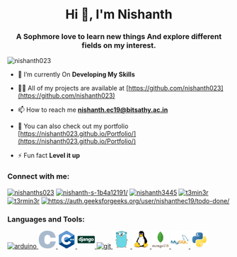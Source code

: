 <h1 align="center">Hi 👋, I'm Nishanth</h1>
<h3 align="center">A Sophmore love to learn new things And explore different fields on my interest.</h3>

<p align="left"> <img src="https://komarev.com/ghpvc/?username=nishanth023&label=Profile%20views&color=0e75b6&style=flat" alt="nishanth023" /> </p>

- 🔭 I’m currently On **Developing My Skills**

- 👨‍💻 All of my projects are available at [https://github.com/nishanth023](https://github.com/nishanth023)

- 📫 How to reach me **nishanth.ec19@bitsathy.ac.in**

- 📄 You can also check out my portfolio [https://nishanth023.github.io/Portfolio/](https://nishanth023.github.io/Portfolio/)

- ⚡ Fun fact **Level it up**

<h3 align="left">Connect with me:</h3>
<p align="left">
<a href="https://twitter.com/nishanths023" target="blank"><img align="center" src="https://cdn.jsdelivr.net/npm/simple-icons@3.0.1/icons/twitter.svg" alt="nishanths023" height="30" width="40" /></a>
<a href="https://linkedin.com/in/nishanth-s-1b4a12191/" target="blank"><img align="center" src="https://cdn.jsdelivr.net/npm/simple-icons@3.0.1/icons/linkedin.svg" alt="nishanth-s-1b4a12191/" height="30" width="40" /></a>
<a href="https://instagram.com/nishanth3445" target="blank"><img align="center" src="https://cdn.jsdelivr.net/npm/simple-icons@3.0.1/icons/instagram.svg" alt="nishanth3445" height="30" width="40" /></a>
<a href="https://www.codechef.com/users/t3min3r" target="blank"><img align="center" src="https://cdn.jsdelivr.net/npm/simple-icons@3.1.0/icons/codechef.svg" alt="t3min3r" height="30" width="40" /></a>
<a href="https://www.hackerrank.com/t3rmin3r" target="blank"><img align="center" src="https://cdn.jsdelivr.net/npm/simple-icons@3.0.1/icons/hackerrank.svg" alt="t3rmin3r" height="30" width="40" /></a>
<a href="https://auth.geeksforgeeks.org/user/https://auth.geeksforgeeks.org/user/nishanthec19/todo-done/" target="blank"><img align="center" src="https://cdn.jsdelivr.net/npm/simple-icons@3.0.1/icons/geeksforgeeks.svg" alt="https://auth.geeksforgeeks.org/user/nishanthec19/todo-done/" height="30" width="40" /></a>
</p>

<h3 align="left">Languages and Tools:</h3>
<p align="left"> <a href="https://www.arduino.cc/" target="_blank"> <img src="https://cdn.worldvectorlogo.com/logos/arduino-1.svg" alt="arduino" width="40" height="40"/> </a> <a href="https://www.cprogramming.com/" target="_blank"> <img src="https://raw.githubusercontent.com/devicons/devicon/master/icons/c/c-original.svg" alt="c" width="40" height="40"/> </a> <a href="https://www.w3schools.com/cpp/" target="_blank"> <img src="https://raw.githubusercontent.com/devicons/devicon/master/icons/cplusplus/cplusplus-original.svg" alt="cplusplus" width="40" height="40"/> </a> <a href="https://www.djangoproject.com/" target="_blank"> <img src="https://raw.githubusercontent.com/devicons/devicon/master/icons/django/django-original.svg" alt="django" width="40" height="40"/> </a> <a href="https://git-scm.com/" target="_blank"> <img src="https://www.vectorlogo.zone/logos/git-scm/git-scm-icon.svg" alt="git" width="40" height="40"/> </a> <a href="https://golang.org" target="_blank"> <img src="https://raw.githubusercontent.com/devicons/devicon/master/icons/go/go-original.svg" alt="go" width="40" height="40"/> </a> <a href="https://www.linux.org/" target="_blank"> <img src="https://raw.githubusercontent.com/devicons/devicon/master/icons/linux/linux-original.svg" alt="linux" width="40" height="40"/> </a> <a href="https://www.mongodb.com/" target="_blank"> <img src="https://raw.githubusercontent.com/devicons/devicon/master/icons/mongodb/mongodb-original-wordmark.svg" alt="mongodb" width="40" height="40"/> </a> <a href="https://www.mysql.com/" target="_blank"> <img src="https://raw.githubusercontent.com/devicons/devicon/master/icons/mysql/mysql-original-wordmark.svg" alt="mysql" width="40" height="40"/> </a> <a href="https://www.python.org" target="_blank"> <img src="https://raw.githubusercontent.com/devicons/devicon/master/icons/python/python-original.svg" alt="python" width="40" height="40"/> </a> </p>
